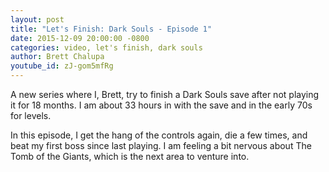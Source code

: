 ```yaml
---
layout: post
title: "Let's Finish: Dark Souls - Episode 1"
date: 2015-12-09 20:00:00 -0800
categories: video, let's finish, dark souls
author: Brett Chalupa
youtube_id: zJ-gom5mfRg
---
```


A new series where I, Brett, try to finish a Dark Souls save after not
playing it for 18 months. I am about 33 hours in with the save and in
the early 70s for levels.

In this episode, I get the hang of the controls again, die a few times,
and beat my first boss since last playing. I am feeling a bit nervous
about The Tomb of the Giants, which is the next area to venture into.
